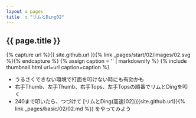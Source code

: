 ```yaml
---
layout : pages
title  : "リムとDing02"
---
```


## {{ page.title }}

{% capture url %}{{ site.github.url }}{% link _pages/start/02/images/02.svg %}{% endcapture %}
{% assign caption = '' | markdownify %}
{% include thumbnail.html url=url caption=caption %}


* うるさくできない環境で打面を叩けない時にも有効かも
* 右手Thumb、左手Thumb、右手Tops、左手Topsの順番でリムとDingを叩く
* 240まで叩いたら、つづけて [リムとDing(高速)02]({{site.github.url}}{% link _pages/basic/02/02.md %}) をやってみよう
